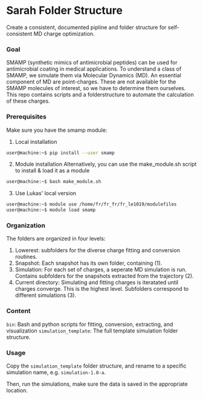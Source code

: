 # Sarah Folder Structure
Create a consistent, documented pipline and folder structure for self-consistent MD charge optimization.

### Goal
SMAMP (synthetic mimics of antimicrobial peptides) can be used for antimicrobial coating in medical applications.
To understand a class of SMAMP, we simulate them via Molecular Dynamics (MD).
An essential component of MD are point-charges.
These are not available for the SMAMP molecules of interest, so we have to determine them ourselves.
This repo contains scripts and a folderstructure to automate the calculation of these charges.

### Prerequisites
Make sure you have the smamp module:
1. Local installation
```bash
user@machine:~$ pip install --user smamp
```

2. Module installation
Alternatively, you can use the make_module.sh script to install & load it as a module
```bash
user@machine:~$ bash make_module.sh
```

3. Use Lukas' local version
```bash
user@machine:~$ module use /home/fr/fr_fr/fr_le1019/modulefiles
user@machine:~$ module load smamp
```

### Organization
The folders are organized in four levels:
1. Lowerest: subfolders for the diverse charge fitting and conversion routines.
2. Snapshot: Each snapshot has its own folder, containing (1).
3. Simulation: For each set of charges, a seperate MD simulation is run. Contains subfolders for the snapshots extracted from the trajectory (2).
4. Current directory: Simulating and fitting charges is iteratated until charges converge. This is the highest level. Subfolders correspond to different simulations (3).

### Content
`bin`: Bash and python scripts for fitting, conversion, extracting, and visualization
`simulation_template`: The full template simulation folder structure.

### Usage
Copy the `simulation_template` folder structure, and rename to a specific simulation name, e.g. `simulation-1.0-a`. 

Then, run the simulations, make sure the data is saved in the appropriate location.
